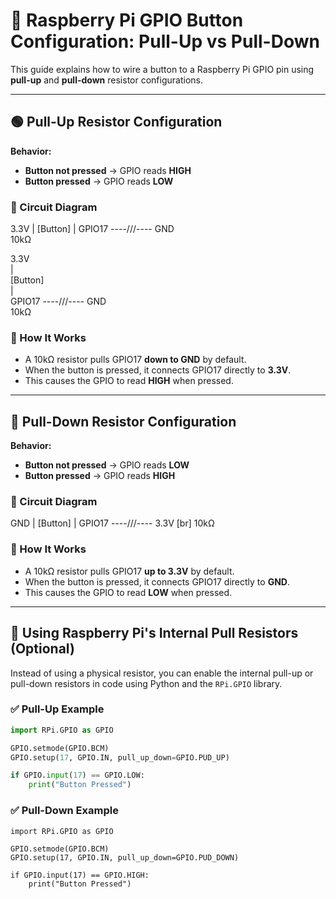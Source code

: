 # 🧪 Raspberry Pi GPIO Button Configuration: Pull-Up vs Pull-Down

This guide explains how to wire a button to a Raspberry Pi GPIO pin using **pull-up** and **pull-down** resistor configurations.

---

## 🟢 Pull-Up Resistor Configuration

**Behavior:**
- **Button not pressed** → GPIO reads **HIGH**
- **Button pressed** → GPIO reads **LOW**

### 🔌 Circuit Diagram

3.3V | [Button] | GPIO17 ----///---- GND \
    10kΩ
  
 3.3V \
  | \
 [Button] \
  | \
 GPIO17 ----/\/\/\---- GND \
            10kΩ
  
    
### 📖 How It Works

- A 10kΩ resistor pulls GPIO17 **down to GND** by default.
- When the button is pressed, it connects GPIO17 directly to **3.3V**.
- This causes the GPIO to read **HIGH** when pressed.

---

## 🔴 Pull-Down Resistor Configuration

**Behavior:**
- **Button not pressed** → GPIO reads **LOW**
- **Button pressed** → GPIO reads **HIGH**

### 🔌 Circuit Diagram
GND | [Button] | GPIO17 ----///---- 3.3V 
[br] 10kΩ


### 📖 How It Works

- A 10kΩ resistor pulls GPIO17 **up to 3.3V** by default.
- When the button is pressed, it connects GPIO17 directly to **GND**.
- This causes the GPIO to read **LOW** when pressed.

---

## 🧠 Using Raspberry Pi's Internal Pull Resistors (Optional)

Instead of using a physical resistor, you can enable the internal pull-up or pull-down resistors in code using Python and the `RPi.GPIO` library.

### ✅ Pull-Up Example

```python
import RPi.GPIO as GPIO

GPIO.setmode(GPIO.BCM)
GPIO.setup(17, GPIO.IN, pull_up_down=GPIO.PUD_UP)

if GPIO.input(17) == GPIO.LOW:
    print("Button Pressed")
```
### ✅ Pull-Down Example
```
import RPi.GPIO as GPIO

GPIO.setmode(GPIO.BCM)
GPIO.setup(17, GPIO.IN, pull_up_down=GPIO.PUD_DOWN)

if GPIO.input(17) == GPIO.HIGH:
    print("Button Pressed")
```
